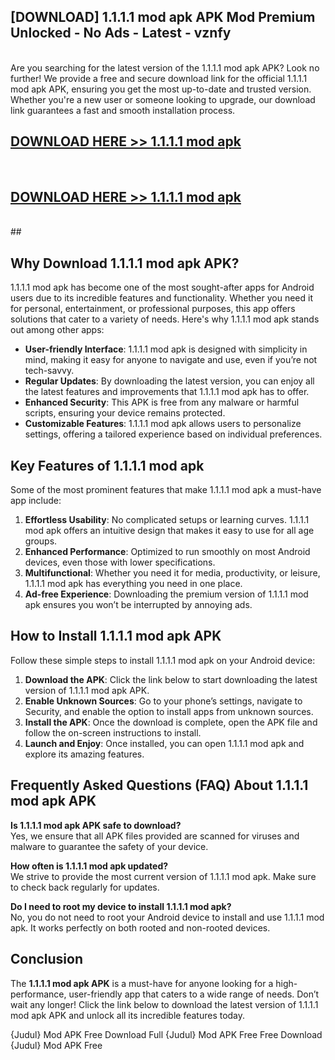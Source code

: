 ## [DOWNLOAD] 1.1.1.1 mod apk APK Mod  Premium Unlocked - No Ads - Latest - vznfy <br>
<br>
Are you searching for the latest version of the 1.1.1.1 mod apk APK? Look no further! We provide a free and secure download link for the official 1.1.1.1 mod apk APK, ensuring you get the most up-to-date and trusted version. Whether you're a new user or someone looking to upgrade, our download link guarantees a fast and smooth installation process.


## [DOWNLOAD HERE >> 1.1.1.1 mod apk](http://leaked.freeplayer.one?title=1.1.1.1_mod_apk&ref=06)
  <br>

## [DOWNLOAD HERE >> 1.1.1.1 mod apk](http://leaked.freeplayer.one?title=1.1.1.1_mod_apk&ref=06)
  <br>
  ##



## Why Download 1.1.1.1 mod apk APK?

1.1.1.1 mod apk has become one of the most sought-after apps for Android users due to its incredible features and functionality. Whether you need it for personal, entertainment, or professional purposes, this app offers solutions that cater to a variety of needs. Here's why 1.1.1.1 mod apk stands out among other apps:

- **User-friendly Interface**: 1.1.1.1 mod apk is designed with simplicity in mind, making it easy for anyone to navigate and use, even if you’re not tech-savvy.
- **Regular Updates**: By downloading the latest version, you can enjoy all the latest features and improvements that 1.1.1.1 mod apk has to offer.
- **Enhanced Security**: This APK is free from any malware or harmful scripts, ensuring your device remains protected.
- **Customizable Features**: 1.1.1.1 mod apk allows users to personalize settings, offering a tailored experience based on individual preferences.

## Key Features of 1.1.1.1 mod apk

Some of the most prominent features that make 1.1.1.1 mod apk a must-have app include:

1. **Effortless Usability**: No complicated setups or learning curves. 1.1.1.1 mod apk offers an intuitive design that makes it easy to use for all age groups.
2. **Enhanced Performance**: Optimized to run smoothly on most Android devices, even those with lower specifications.
3. **Multifunctional**: Whether you need it for media, productivity, or leisure, 1.1.1.1 mod apk has everything you need in one place.
4. **Ad-free Experience**: Downloading the premium version of 1.1.1.1 mod apk ensures you won’t be interrupted by annoying ads.

## How to Install 1.1.1.1 mod apk APK

Follow these simple steps to install 1.1.1.1 mod apk on your Android device:

1. **Download the APK**: Click the link below to start downloading the latest version of 1.1.1.1 mod apk APK.
2. **Enable Unknown Sources**: Go to your phone’s settings, navigate to Security, and enable the option to install apps from unknown sources.
3. **Install the APK**: Once the download is complete, open the APK file and follow the on-screen instructions to install.
4. **Launch and Enjoy**: Once installed, you can open 1.1.1.1 mod apk and explore its amazing features.

## Frequently Asked Questions (FAQ) About 1.1.1.1 mod apk APK

**Is 1.1.1.1 mod apk APK safe to download?**  
Yes, we ensure that all APK files provided are scanned for viruses and malware to guarantee the safety of your device.

**How often is 1.1.1.1 mod apk updated?**  
We strive to provide the most current version of 1.1.1.1 mod apk. Make sure to check back regularly for updates.

**Do I need to root my device to install 1.1.1.1 mod apk?**  
No, you do not need to root your Android device to install and use 1.1.1.1 mod apk. It works perfectly on both rooted and non-rooted devices.

## Conclusion

The **1.1.1.1 mod apk APK** is a must-have for anyone looking for a high-performance, user-friendly app that caters to a wide range of needs. Don’t wait any longer! Click the link below to download the latest version of 1.1.1.1 mod apk APK and unlock all its incredible features today.

{Judul} Mod APK Free
Download Full {Judul} Mod APK Free
Free Download {Judul} Mod APK Free

